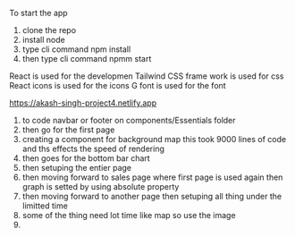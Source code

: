  To start the app
 
1. clone the repo
2. install node
3. type cli command npm install
4. then type cli command npmm start

<!--Technology stack/libraries used  -->
 React is used for the developmen
 Tailwind CSS frame work is used for css
 React icons is used for the icons
 G font is used for the font
 
<!-- Deployment link/: A vercel or any other public hosted link   -->
 
 https://akash-singh-project4.netlify.app
 
<!-- Vedio link  -->
 
 
 
<!-- approch   -->
1. to code navbar or footer on components/Essentials folder
2.  then go for the first page
3.  creating a component for background map this took 9000 lines of code and ths effects the speed of rendering
4.  then goes for the bottom bar chart
5.  then setuping the entier page
6.  then moving forward to sales page where first page is used again then graph is setted by using absolute property
7.  then moving forward to another page  then setuping all thing under the limitted time
8.  some of the thing need lot time like map so use the image 
9.  
